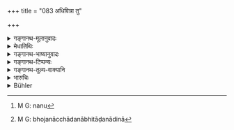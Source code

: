 +++
title = "083 अधिविन्ना तु"

+++

<details><summary>गङ्गानथ-मूलानुवादः</summary>

On being superseded, if a wife, in anger, should go away from the house, she shall be either immediately confined, or cast off in the presence of the family.—(83)
</details>

<details><summary>मेधातिथिः</summary>

क्रोधेनाधिवेदनहेतुना निर्गतायास् त्यागसंनिरोधौ विकल्पतो विधीयेते । न तु[^२२७] यथोपपन्नहेतुना भोजनाच्छादनादिना[^२२८] तत्र प्रीत्या क्रोधावमार्जनं श्वश्रूभिः श्वशुरादिभिर् वा परिभाषणम् । **संनिरोधो** रक्षिपुरुषाधिष्ठानम् । **त्यागो** व्याख्यातः- असंभोगः सहशय्यावर्जनम् । कुलं ज्ञातयः, तत्पितृपक्षाः स्वपक्षाश् च ॥ ९.८३ ॥


[^२२८]:
     M G: bhojanācchādanābhitāḍanādinā


[^२२७]:
     M G: nanu
</details>

<details><summary>गङ्गानथ-भाष्यानुवादः</summary>

For the wife going off in anger, caused by the super-session,—the present text lays down two optional alternatives in the shape of
*confinement* or *divorce*. It would not be right in such a case for
either the mother-in-law or the father-in-law and other relations to console her and appease her anger by means of presents of food and clothing, or by sweet words, eta

‘Confinement’ consists in placing her in the charge of guards.

‘*Divorce*’, ‘*Casting off*’, has already been explained as consisting in dropping intercourse with her, and avoiding her bed.

‘*Family*’—Relations, on the woman’s father’s side, as also those of the husband’s own side.—(83)
</details>

<details><summary>गङ्गानथ-टिप्पन्यः</summary>

‘*Kula*’—‘His own relations as well as the wife’s parental relations’
(Medhātithi);—‘either the family members or the public, according to
circumstances’ (Rāghavānanda).

This verse is quoted in *Parāśaramādhava* (Ācāra, p. 69), which adds
that ‘casting off’ means ‘sending her to her father’;—in
*Parāśaramādhava* (Prāyaścitta, p. 288), which explains ‘*tyājyā*’ as
‘left among her own paternal relations, till such time as she is free
from her defects’;—in *Vidhānapārijāta* (II, p. 59);—in *Aparārka* (p.
101), which explains ‘*kulasannidhau*’ as ‘*pitrādikulasannidhau*’, in
the presence of her father and other members of the family;—in
*Nirṇayasindhu* (p. 230);—in *Vīramitrodaya* (Saṃskāra, p. 874), which
explains ‘*kula*’ as ‘her father and other relations’;—and in
*Madanapārijāta* (p. 189).
</details>

<details><summary>गङ्गानथ-तुल्य-वाक्यानि</summary>

**(verses 9.77-84)  
**

See Comparative notes for [Verse
9.77].
</details>

<details><summary>भारुचिः</summary>

उक्तेषु निमित्तेष्व् अधिविन्नाया निर्गतायाः क्रोधेन, त्यागः श्रुतिकर्माधिकाराविरोधे **कुलसंनिधौ**, असंभोगो वा त्यागः संनिरोधो वा तस्याः । अपरे तु प्रजाकर्मसहत्वनिवृत्त्यर्थम् इदं त्यागवचनं कथयन्ति श्रौतकर्माविरोधेन ॥ ९.८३ ॥
</details>

<details><summary>Bühler</summary>

083	A wife who, being superseded, in anger departs from (her husband's) house, must either be instantly confined or cast off in the presence of the family.
</details>
